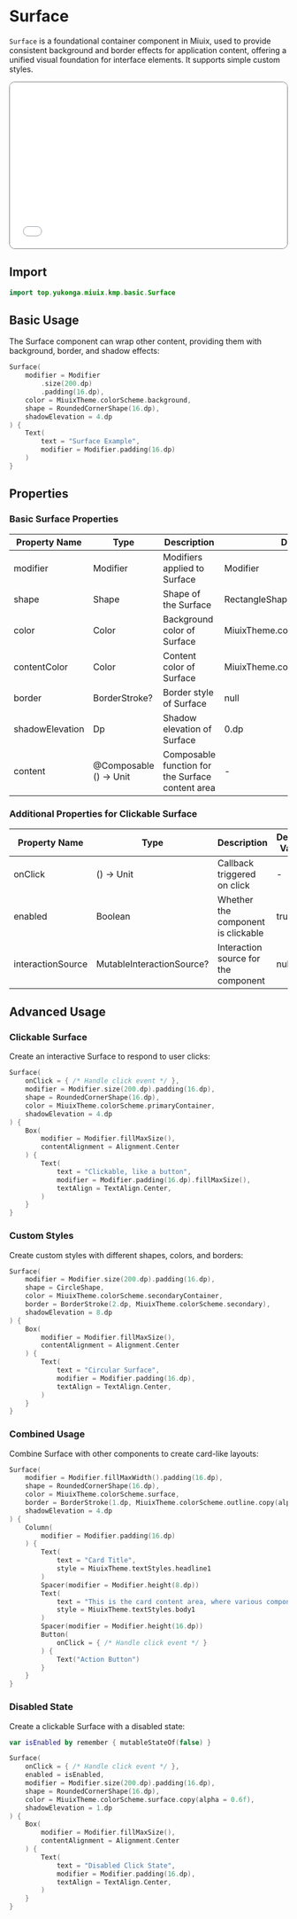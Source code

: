# Surface

`Surface` is a foundational container component in Miuix, used to provide consistent background and border effects for application content, offering a unified visual foundation for interface elements. It supports simple custom styles.

<div style="position: relative; max-width: 700px; height: 300px; border-radius: 10px; overflow: hidden; border: 1px solid #777;">
    <iframe id="demoIframe" style="position: absolute; top: 0; left: 0; width: 100%; height: 100%; border: none;" src="../compose/index.html?id=surface" title="Demo" allow="accelerometer; autoplay; clipboard-write; encrypted-media; gyroscope; picture-in-picture; web-share" referrerpolicy="strict-origin-when-cross-origin"></iframe>
</div>

## Import

```kotlin
import top.yukonga.miuix.kmp.basic.Surface
```

## Basic Usage

The Surface component can wrap other content, providing them with background, border, and shadow effects:

```kotlin
Surface(
    modifier = Modifier
        .size(200.dp)
        .padding(16.dp),
    color = MiuixTheme.colorScheme.background,
    shape = RoundedCornerShape(16.dp),
    shadowElevation = 4.dp
) {
    Text(
        text = "Surface Example",
        modifier = Modifier.padding(16.dp)
    )
}
```

## Properties

### Basic Surface Properties

| Property Name   | Type                   | Description                                      | Default Value                     | Required |
| --------------- | ---------------------- | ------------------------------------------------ | --------------------------------- | -------- |
| modifier        | Modifier               | Modifiers applied to Surface                     | Modifier                          | No       |
| shape           | Shape                  | Shape of the Surface                             | RectangleShape                    | No       |
| color           | Color                  | Background color of Surface                      | MiuixTheme.colorScheme.background | No       |
| contentColor    | Color                  | Content color of Surface                         | MiuixTheme.colorScheme.onBackground | No       |
| border          | BorderStroke?          | Border style of Surface                          | null                              | No       |
| shadowElevation | Dp                     | Shadow elevation of Surface                      | 0.dp                              | No       |
| content         | @Composable () -> Unit | Composable function for the Surface content area | -                                 | Yes      |

### Additional Properties for Clickable Surface

| Property Name     | Type                      | Description                          | Default Value | Required |
| ----------------- | ------------------------- | ------------------------------------ | ------------- | -------- |
| onClick           | () -> Unit                | Callback triggered on click          | -             | Yes      |
| enabled           | Boolean                   | Whether the component is clickable   | true          | No       |
| interactionSource | MutableInteractionSource? | Interaction source for the component | null          | No       |

## Advanced Usage

### Clickable Surface

Create an interactive Surface to respond to user clicks:

```kotlin
Surface(
    onClick = { /* Handle click event */ },
    modifier = Modifier.size(200.dp).padding(16.dp),
    shape = RoundedCornerShape(16.dp),
    color = MiuixTheme.colorScheme.primaryContainer,
    shadowElevation = 4.dp
) {
    Box(
        modifier = Modifier.fillMaxSize(),
        contentAlignment = Alignment.Center
    ) {
        Text(
            text = "Clickable, like a button",
            modifier = Modifier.padding(16.dp).fillMaxSize(),
            textAlign = TextAlign.Center,
        )
    }
}
```

### Custom Styles

Create custom styles with different shapes, colors, and borders:

```kotlin
Surface(
    modifier = Modifier.size(200.dp).padding(16.dp),
    shape = CircleShape,
    color = MiuixTheme.colorScheme.secondaryContainer,
    border = BorderStroke(2.dp, MiuixTheme.colorScheme.secondary),
    shadowElevation = 8.dp
) {
    Box(
        modifier = Modifier.fillMaxSize(),
        contentAlignment = Alignment.Center
    ) {
        Text(
            text = "Circular Surface",
            modifier = Modifier.padding(16.dp),
            textAlign = TextAlign.Center,
        )
    }
}
```

### Combined Usage

Combine Surface with other components to create card-like layouts:

```kotlin
Surface(
    modifier = Modifier.fillMaxWidth().padding(16.dp),
    shape = RoundedCornerShape(16.dp),
    color = MiuixTheme.colorScheme.surface,
    border = BorderStroke(1.dp, MiuixTheme.colorScheme.outline.copy(alpha = 0.2f)),
    shadowElevation = 4.dp
) {
    Column(
        modifier = Modifier.padding(16.dp)
    ) {
        Text(
            text = "Card Title",
            style = MiuixTheme.textStyles.headline1
        )
        Spacer(modifier = Modifier.height(8.dp))
        Text(
            text = "This is the card content area, where various components and information can be placed. The Surface component provides a unified visual container.",
            style = MiuixTheme.textStyles.body1
        )
        Spacer(modifier = Modifier.height(16.dp))
        Button(
            onClick = { /* Handle click event */ }
        ) {
            Text("Action Button")
        }
    }
}
```

### Disabled State

Create a clickable Surface with a disabled state:

```kotlin
var isEnabled by remember { mutableStateOf(false) }

Surface(
    onClick = { /* Handle click event */ },
    enabled = isEnabled,
    modifier = Modifier.size(200.dp).padding(16.dp),
    shape = RoundedCornerShape(16.dp),
    color = MiuixTheme.colorScheme.surface.copy(alpha = 0.6f),
    shadowElevation = 1.dp
) {
    Box(
        modifier = Modifier.fillMaxSize(),
        contentAlignment = Alignment.Center
    ) {
        Text(
            text = "Disabled Click State",
            modifier = Modifier.padding(16.dp),
            textAlign = TextAlign.Center,
        )
    }
}
```
